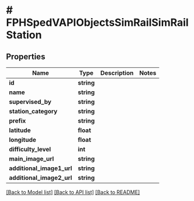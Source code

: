 # # FPHSpedVAPIObjectsSimRailSimRailStation

## Properties

Name | Type | Description | Notes
------------ | ------------- | ------------- | -------------
**id** | **string** |  |
**name** | **string** |  |
**supervised_by** | **string** |  |
**station_category** | **string** |  |
**prefix** | **string** |  |
**latitude** | **float** |  |
**longitude** | **float** |  |
**difficulty_level** | **int** |  |
**main_image_url** | **string** |  |
**additional_image1_url** | **string** |  |
**additional_image2_url** | **string** |  |

[[Back to Model list]](../../README.md#models) [[Back to API list]](../../README.md#endpoints) [[Back to README]](../../README.md)
